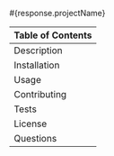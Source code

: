 #{response.projectName}

Table of Contents |
------------------|
Description|
Installation|
Usage|
Contributing|
Tests|
License|
Questions|


